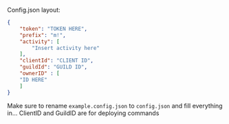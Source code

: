 Config.json layout:

```json
{
    "token": "TOKEN HERE",
    "prefix": "m!",
    "activity": [
        "Insert activity here"
    ],
    "clientId": "CLIENT ID",
    "guildId": "GUILD ID",
    "ownerID" : [
    "ID HERE"
    ]
}
```

Make sure to rename `example.config.json` to `config.json` and fill everything in... ClientID and GuildID are for deploying commands

<!--
!!! VERY IMPORTANT !!!

DO NOT USE CTRL + C TO STOP THE BOT, USE THE SHUTDOWN COMMAND TO PREVENT DATA LOSS
--!>
